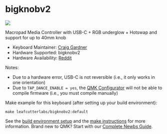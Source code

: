 # bigknobv2

![](https://i.imgur.com/8ZBC23k.jpg)

Macropad Media Controller with USB-C + RGB underglow + Hotswap and support for up to 40mm knob

* Keyboard Maintainer: [Craig Gardner](https://github.com/leafcutterlabs)
* Hardware Supported: bigknobv2
* Hardware Availability: [Reddit](https://www.reddit.com/r/mechmarket/comments/gp8y3y/uscahbigknobv2_prototype_usbc_qmk_4_key_hotswap/)

Notes:

* Due to a hardware error, USB-C is not reversible (i.e., it only works in one orientation)
* Due to `TAP_DANCE_ENABLE = yes`, the [QMK Configurator](https://config.qmk.fm/) will not be able to compile firmware (i.e., you must compile manually)

Make example for this keyboard (after setting up your build environment):

    make leafcutterlabs/bigknobv2:default 

See the [build environment setup](https://docs.qmk.fm/#/getting_started_build_tools) and the [make instructions](https://docs.qmk.fm/#/getting_started_make_guide) for more information. Brand new to QMK? Start with our [Complete Newbs Guide](https://docs.qmk.fm/#/newbs).
